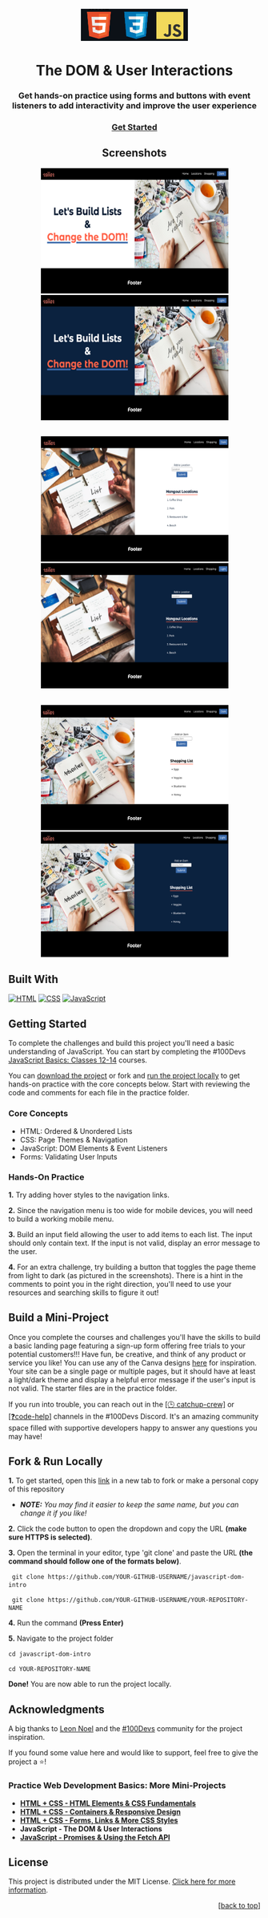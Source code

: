 <a name="readme-top"></a>

<!-- PROJECT LOGO -->
<div align="center">
  <a href="">
    <img src="screenshots/project-logo.png" alt="project-name" height="64">
  </a>
<h1 align="center">The DOM & User Interactions</h1>
<h3>Get hands-on practice using forms and buttons with event listeners to add interactivity and improve the user experience</h3>
</div>
<div align="center">
  <h3>
    <a href="#getting-started" target="_blank" rel="noreferrer noopener">Get Started</a>
  </h3>
</div>

<!-- SCREENSHOT -->
<h2 align="center">Screenshots</h2>

<div align="center">
  <img width="375" height="250" alt="project-screenshot" src="screenshots/project-screenshot.png">
  <img width="375" height="250" alt="project-screenshot" src="screenshots/project-screenshot-2.png">
  <h2 align="center"></h2>
</div>

<div align="center">
  <img width="375" height="250" alt="project-screenshot" src="screenshots/project-screenshot-3.png">
  <img width="375" height="250" alt="project-screenshot" src="screenshots/project-screenshot-4.png">
  <h2 align="center"></h2>
</div>

<div align="center">
  <img width="375" height="250" alt="project-screenshot" src="screenshots/project-screenshot-5.png">
  <img width="375" height="250" alt="project-screenshot" src="screenshots/project-screenshot-6.png">
  <h2 align="center"></h2>
</div>

## Built With

[![HTML](https://img.shields.io/badge/HTML-%23282828?style=for-the-badge&logo=HTML5&logoColor=%23E34F26&logoSize=auto)](https://html.com/html5/) [![CSS](https://img.shields.io/badge/CSS-%23282828?style=for-the-badge&logo=CSS3&logoColor=%231572B6&logoSize=auto)](https://www.w3schools.com/css/default.asp) [![JavaScript](https://img.shields.io/badge/JAVASCRIPT-%23282828?style=for-the-badge&logo=javascript&logoColor=%23F7DF1E&logoSize=auto)](https://ecma-international.org/publications-and-standards/standards/ecma-262/)

<!-- GETTING STARTED -->

## Getting Started

To complete the challenges and build this project you'll need a basic understanding of JavaScript. You can start by completing the #100Devs [JavaScript Basics: Classes 12-14](https://communitytaught.org/class/learn-javascript) courses.

You can [download the project](https://github.com/RjayBrown/javascript-dom-intro/archive/refs/heads/main.zip) or fork and [run the project locally](https://github.com/RjayBrown/javascript-dom-intro#fork--run-locally) to get hands-on practice with the core concepts below. Start with reviewing the code and comments for each file in the practice folder.


### Core Concepts

- HTML: Ordered & Unordered Lists
- CSS: Page Themes & Navigation
- JavaScript: DOM Elements & Event Listeners
- Forms: Validating User Inputs

### Hands-On Practice

**1.** Try adding hover styles to the navigation links.

**2.** Since the navigation menu is too wide for mobile devices, you will need to build a working mobile menu.

**3.** Build an input field allowing the user to add items to each list. The input should only contain text. If the input is not valid, display an error message to the user.

**4.** For an extra challenge, try building a button that toggles the page theme from light to dark (as pictured in the screenshots). There is a hint in the comments to point you in the right direction, you'll need to use your resources and searching skills to figure it out! 

## Build a Mini-Project

Once you complete the courses and challenges you'll have the skills to build a basic landing page featuring a sign-up form offering free trials to your potential customers!!! Have fun, be creative, and think of any product or service you like! You can use any of the Canva designs [here](https://www.canva.com/website-builder/templates/landing-page/) for inspiration. Your site can be a single page or multiple pages, but it should have at least a light/dark theme and display a helpful error message if the user's input is not valid. The starter files are in the practice folder.

If you run into trouble, you can reach out in the [[🕒 catchup-crew]](https://discord.com/channels/735923219315425401/932892279637700658) or [[❓code-help]](https://discord.com/channels/735923219315425401/735925942559440997) channels in the #100Devs Discord. It's an amazing community space filled with supportive developers happy to answer any questions you may have!

## Fork & Run Locally

**1.** To get started, open this [link](https://github.com/RjayBrown/javascript-dom-intro/fork) in a new tab to fork or make a personal copy of this repository

  - _**NOTE:** You may find it easier to keep the same name, but you can change it if you like!_

**2.** Click the code button to open the dropdown and copy the URL **(make sure HTTPS is selected)**.

**3.** Open the terminal in your editor, type 'git clone' and paste the URL **(the command should follow one of the formats below)**.

  ```
   git clone https://github.com/YOUR-GITHUB-USERNAME/javascript-dom-intro
  ```
  ```
   git clone https://github.com/YOUR-GITHUB-USERNAME/YOUR-REPOSITORY-NAME
  ```

**4.** Run the command **(Press Enter)**

**5.** Navigate to the project folder

   ```
   cd javascript-dom-intro
   ```
   ```
   cd YOUR-REPOSITORY-NAME
   ```

**Done!** You are now able to run the project locally.

<!-- ACKNOWLEDGEMENTS -->

## Acknowledgments

A big thanks to [Leon Noel](https://github.com/leonnoel) and the [#100Devs](https://discord.com/channels/735923219315425401/735925942559440997) community for the project inspiration.

If you found some value here and would like to support, feel free to give the project a ⭐️!

### Practice Web Development Basics: More Mini-Projects

- [**HTML + CSS - HTML Elements & CSS Fundamentals**](https://github.com/RjayBrown/html-css-introduction)
- [**HTML + CSS - Containers & Responsive Design**](https://github.com/RjayBrown/html-css-responsive-design)
- [**HTML + CSS - Forms, Links & More CSS Styles**](https://github.com/RjayBrown/html-css-forms-and-links)
- **JavaScript - The DOM & User Interactions**
- [**JavaScript - Promises & Using the Fetch API**](https://github.com/RjayBrown/javascript-fetch-api-intro)

<!-- LICENSE -->

## License

This project is distributed under the MIT License. [Click here for more information](LICENSE).

<p align="right">[<a href="#readme-top">back to top</a>]</p>
